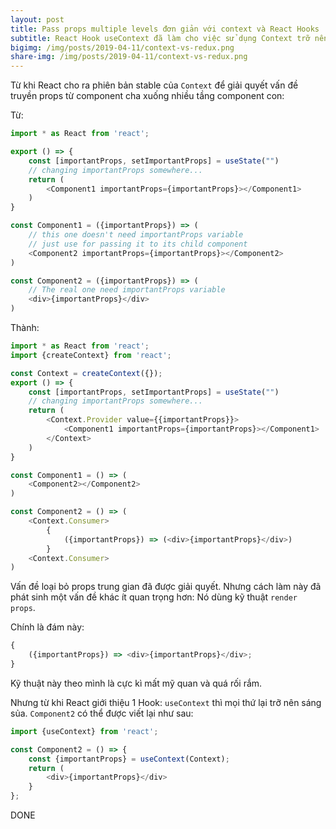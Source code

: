 ```yaml
---
layout: post
title: Pass props multiple levels đơn giản với context và React Hooks
subtitle: React Hook useContext đã làm cho việc sử dụng Context trỡ nên đơn giản và gọn gàng đi rất nhiều.
bigimg: /img/posts/2019-04-11/context-vs-redux.png
share-img: /img/posts/2019-04-11/context-vs-redux.png
---
```


Từ khi React cho ra phiên bản stable của `Context` để giải quyết vấn đề truyền props từ component cha xuống nhiều tầng component con:

Từ:

```javascript
import * as React from 'react';

export () => {
    const [importantProps, setImportantProps] = useState("")
    // changing importantProps somewhere...
    return (
        <Component1 importantProps={importantProps}></Component1>
    )
}

const Component1 = ({importantProps}) => (
    // this one doesn't need importantProps variable
    // just use for passing it to its child component
    <Component2 importantProps={importantProps}></Component2>
)

const Component2 = ({importantProps}) => (
    // The real one need importantProps variable
    <div>{importantProps}</div>
)
```

Thành:

```javascript
import * as React from 'react';
import {createContext} from 'react';

const Context = createContext({});
export () => {
    const [importantProps, setImportantProps] = useState("")
    // changing importantProps somewhere...
    return (
        <Context.Provider value={{importantProps}}>
            <Component1 importantProps={importantProps}></Component1>
        </Context>
    )
}

const Component1 = () => (
    <Component2></Component2>
)

const Component2 = () => (
    <Context.Consumer>
        {
            ({importantProps}) => (<div>{importantProps}</div>)
        }
    <Context.Consumer>
)
```

Vấn đề loại bỏ props trung gian đã được giải quyết.
Nhưng cách làm này đã phát sinh một vấn đề khác ít quan trọng hơn: Nó dùng kỹ thuật `render props`.

Chính là đám này:

```javascript
{
    ({importantProps}) => <div>{importantProps}</div>;
}
```

Kỹ thuật này theo mình là cực kì mất mỹ quan và quá rối rắm.

Nhưng từ khi React giới thiệu 1 Hook: `useContext` thì mọi thứ lại trỡ nên sáng sủa. `Component2` có thể được viết lại như sau:

```javascript
import {useContext} from 'react';

const Component2 = () => {
    const {importantProps} = useContext(Context);
    return (
        <div>{importantProps}</div>
    }
};
```

DONE
